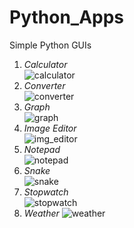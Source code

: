 # Python_Apps
Simple Python GUIs

1. _Calculator_ <br />
 ![calculator](https://github.com/patil-paresh/Python_Apps/assets/130557013/1e9af716-0db9-42ec-81f7-db2100678f5e)
2. _Converter_ <br />
![converter](https://github.com/patil-paresh/Python_Apps/assets/130557013/0c25b960-fc78-43bf-b0b0-3d32f8e81ef9)
3. _Graph_ <br />
![graph](https://github.com/patil-paresh/Python_Apps/assets/130557013/f7722436-786d-4630-82d8-467e67f27f88)
4. _Image Editor_ <br />
 ![img_editor](https://github.com/patil-paresh/Python_Apps/assets/130557013/e4f449ab-c6c3-4247-b50c-f16d3440c93e)
5. _Notepad_ <br />
 ![notepad](https://github.com/patil-paresh/Python_Apps/assets/130557013/f30abdad-edb6-4fb4-928e-9bada4a8d534)
6. _Snake_ <br />
![snake](https://github.com/patil-paresh/Python_Apps/assets/130557013/ae1bbee8-64c7-4686-af7d-8e16e8a7845a)
7. _Stopwatch_ <br />
![stopwatch](https://github.com/patil-paresh/Python_Apps/assets/130557013/da434b61-2467-4071-8c3f-7cea2c077b91)
8. _Weather_
![weather](https://github.com/patil-paresh/Python_Apps/assets/130557013/dfeb5241-db7c-417b-83f0-d513d6ffab59)
